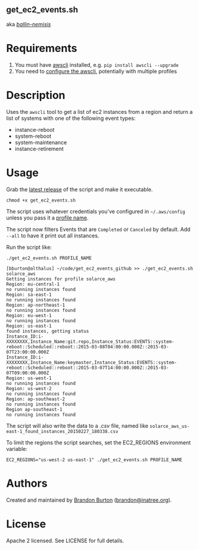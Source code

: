 get_ec2_events.sh
-----------------

aka [*ballin-nemisis*](https://twitter.com/solarce/status/571488994724356096)

Requirements
============

1. You must have [awscli](http://aws.amazon.com/cli/) installed, e.g. `pip install awscli --upgrade`
2. You need to [configure the awscli](http://docs.aws.amazon.com/cli/latest/userguide/cli-chap-getting-started.html), potentially with multiple profiles

Description
===========

Uses the `awscli` tool to get a list of ec2 instances from a region and return a list of systems with one of the following event types:

* instance-reboot
* system-reboot
* system-maintenance
* instance-retirement

Usage
=====

Grab the [latest release](https://github.com/solarce/get_ec2_events/releases) of the script and make it executable.

```chmod +x get_ec2_events.sh```

The script uses whatever credentials you've configured in `~/.aws/config` unless you pass it a [profile name](http://docs.aws.amazon.com/cli/latest/userguide/cli-chap-getting-started.html#cli-multiple-profiles).

The script now filters Events that are `Completed` or `Canceled` by
default. Add `--all` to have it print out all instances.

Run the script like:

```
./get_ec2_events.sh PROFILE_NAME

[bburton@althalus] ~/code/get_ec2_events_github >> ./get_ec2_events.sh solarce_aws
Getting instances for profile solarce_aws
Region: eu-central-1
no running instances found
Region: sa-east-1
no running instances found
Region: ap-northeast-1
no running instances found
Region: eu-west-1
no running instances found
Region: us-east-1
found instances, getting status
Instance_ID:i-XXXXXXXX,Instance_Name:git.repo,Instance_Status:EVENTS::system-reboot::Scheduled::reboot::2015-03-08T04:00:00.000Z::2015-03-07T23:00:00.000Z
Instance_ID:i-XXXXXXXX,Instance_Name:keymaster,Instance_Status:EVENTS::system-reboot::Scheduled::reboot::2015-03-07T14:00:00.000Z::2015-03-07T09:00:00.000Z
Region: us-west-1
no running instances found
Region: us-west-2
no running instances found
Region: ap-southeast-2
no running instances found
Region ap-southeast-1
no running instances found
```

The script will also write the data to a *.csv* file, named like `solarce_aws_us-east-1_found_instances_20150227_180338.csv`

To limit the regions the script searches, set the EC2_REGIONS environment variable:

```
EC2_REGIONS="us-west-2 us-east-1" ./get_ec2_events.sh PROFILE_NAME
```

Authors
=======

Created and maintained by [Brandon Burton](https://github.com/solarce) (brandon@inatree.org).

License
=======

Apache 2 licensed.
See LICENSE for full details.

